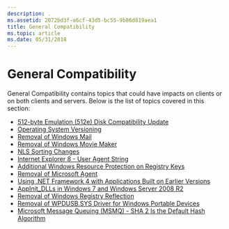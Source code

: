 ```yaml
---
description: .
ms.assetid: 2072bd3f-a6cf-43d5-bc55-9b86d819aea1
title: General Compatibility
ms.topic: article
ms.date: 05/31/2018
---
```


# General Compatibility

General Compatibility contains topics that could have impacts on clients or on both clients and servers. Below is the list of topics covered in this section:

-   [512-byte Emulation (512e) Disk Compatibility Update](512-byte-emulation--512e--disk-compatibility-update.md)
-   [Operating System Versioning](operating-system-versioning.md)
-   [Removal of Windows Mail](removal-of-windows-mail.md)
-   [Removal of Windows Movie Maker](removal-of-windows-movie-maker.md)
-   [NLS Sorting Changes](nls-sorting-changes.md)
-   [Internet Explorer 8 - User Agent String](internet-explorer-8---user-agent-string.md)
-   [Additional Windows Resource Protection on Registry Keys](additional-windows-resource-protection-on-registry-keys.md)
-   [Removal of Microsoft Agent](removal-of-microsoft-agent.md)
-   [Using .NET Framework 4 with Applications Built on Earlier Versions](using--net-framework-4-with-applications-built-on-earlier-versions.md)
-   [AppInit\_DLLs in Windows 7 and Windows Server 2008 R2](appinit-dlls-in-windows-7-and-windows-server-2008-r2.md)
-   [Removal of Windows Registry Reflection](removal-of-windows-registry-reflection.md)
-   [Removal of WPDUSB.SYS Driver for Windows Portable Devices](removal-of-wpdusb-sys-driver-for-windows-portable-devices.md)
-   [Microsoft Message Queuing (MSMQ) - SHA 2 Is the Default Hash Algorithm](microsoft-message-queuing--msmq----sha-2-is-the-default-hash-algorithm.md)

 

 



